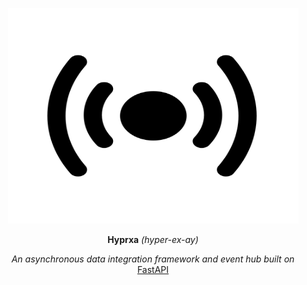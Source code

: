 <p align="center">
	<img src="https://github.com/newvicx/hyprxa/blob/master/docs/img/logo.png?raw=true" width="465" height="345" alt='Hyprxa'>
</p>

<p align="center"><strong>Hyprxa</strong> <em> (hyper-ex-ay)</em></p>

<p align="center"><em>An asynchronous data integration framework and event hub built on
    </em><a href="https://fastapi.tiangolo.com/"> FastAPI</a>
</p>